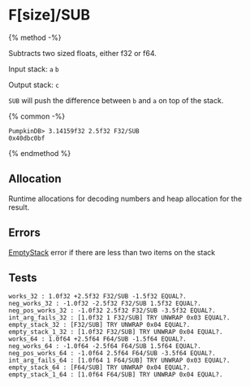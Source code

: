 F[size]/SUB
===

{% method -%}

Subtracts two sized floats, either f32 or f64.

Input stack: `a` `b`

Output stack: `c`

`SUB` will push the difference between `b` and `a` on top of the stack.

{% common -%}

```
PumpkinDB> 3.14159f32 2.5f32 F32/SUB
0x40dbc0bf
```

{% endmethod %}

## Allocation

Runtime allocations for decoding numbers and heap allocation
for the result.

## Errors

[EmptyStack](../errors/EmptyStack.md) error if there are less than two items on the stack

## Tests

```test
works_32 : 1.0f32 +2.5f32 F32/SUB -1.5f32 EQUAL?.
neg_works_32 : -1.0f32 -2.5f32 F32/SUB 1.5f32 EQUAL?.
neg_pos_works_32 : -1.0f32 2.5f32 F32/SUB -3.5f32 EQUAL?.
int_arg_fails_32 : [1.0f32 1 F32/SUB] TRY UNWRAP 0x03 EQUAL?.
empty_stack_32 : [F32/SUB] TRY UNWRAP 0x04 EQUAL?.
empty_stack_1_32 : [1.0f32 F32/SUB] TRY UNWRAP 0x04 EQUAL?.
works_64 : 1.0f64 +2.5f64 F64/SUB -1.5f64 EQUAL?.
neg_works_64 : -1.0f64 -2.5f64 F64/SUB 1.5f64 EQUAL?.
neg_pos_works_64 : -1.0f64 2.5f64 F64/SUB -3.5f64 EQUAL?.
int_arg_fails_64 : [1.0f64 1 F64/SUB] TRY UNWRAP 0x03 EQUAL?.
empty_stack_64 : [F64/SUB] TRY UNWRAP 0x04 EQUAL?.
empty_stack_1_64 : [1.0f64 F64/SUB] TRY UNWRAP 0x04 EQUAL?.
```
